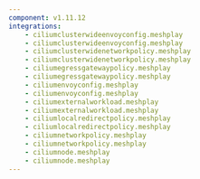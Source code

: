 ```yaml
---
component: v1.11.12
integrations:
    - ciliumclusterwideenvoyconfig.meshplay
    - ciliumclusterwideenvoyconfig.meshplay
    - ciliumclusterwidenetworkpolicy.meshplay
    - ciliumclusterwidenetworkpolicy.meshplay
    - ciliumegressgatewaypolicy.meshplay
    - ciliumegressgatewaypolicy.meshplay
    - ciliumenvoyconfig.meshplay
    - ciliumenvoyconfig.meshplay
    - ciliumexternalworkload.meshplay
    - ciliumexternalworkload.meshplay
    - ciliumlocalredirectpolicy.meshplay
    - ciliumlocalredirectpolicy.meshplay
    - ciliumnetworkpolicy.meshplay
    - ciliumnetworkpolicy.meshplay
    - ciliumnode.meshplay
    - ciliumnode.meshplay
---
```

